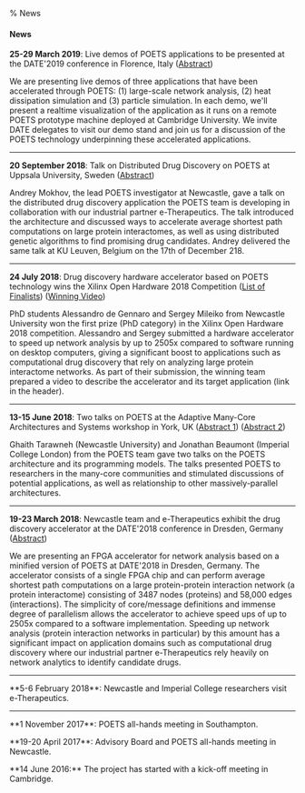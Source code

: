% News

#### News

**25-29 March 2019**: Live demos of POETS applications to be presented at the
DATE'2019 conference in Florence, Italy
([Abstract](/download/poets-date-2019-demo-abstract.pdf))

We are presenting live demos of three applications that have been accelerated
through POETS: (1) large-scale network analysis, (2) heat dissipation
simulation and (3) particle simulation. In each demo, we'll present a realtime
visualization of the application as it runs on a remote POETS prototype
machine deployed at Cambridge University. We invite DATE delegates to visit
our demo stand and join us for a discussion of the POETS technology
underpinning these accelerated applications.

---

**20 September 2018**: Talk on Distributed Drug Discovery on POETS at Uppsala
University, Sweden
([Abstract](http://www.it.uu.se/research/computer_systems/seminars/180920))

Andrey Mokhov, the lead POETS investigator at Newcastle, gave a talk on the
distributed drug discovery application the POETS team is developing in
collaboration with our industrial partner e-Therapeutics. The talk introduced
the architecture and discussed ways to accelerate average shortest path
computations on large protein interactomes, as well as using distributed
genetic algorithms to find promising drug candidates. Andrey delivered the
same talk at KU Leuven, Belgium on the 17th of December 218.

---

**24 July 2018**: Drug discovery hardware accelerator based on POETS
technology wins the Xilinx Open Hardware 2018 Competition
([List of Finalists](http://www.openhw.eu/2018-finalists.html))
([Winning Video](https://www.youtube.com/watch?v=Z2w0hiHY3Us))

PhD students Alessandro de Gennaro and Sergey Mileiko from Newcastle
University won the first prize (PhD category) in the Xilinx Open Hardware 2018
competition. Alessandro and Sergey submitted a hardware accelerator to speed
up network analysis by up to 2505x compared to software running on desktop
computers, giving a significant boost to applications such as computational
drug discovery that rely on analyzing large protein interactome networks. As
part of their submission, the winning team prepared a video to describe the
accelerator and its target application (link in the header).

---

**13-15 June 2018**: Two talks on POETS at the Adaptive Many-Core Architectures and
Systems workshop in York, UK
([Abstract 1](/download/poets-many-core-workshop-2018-abstract-a.pdf))
([Abstract 2](/download/poets-many-core-workshop-2018-abstract-b.pdf))

Ghaith Tarawneh (Newcastle University) and Jonathan Beaumont (Imperial College
London) from the POETS team gave two talks on the POETS architecture and its
programming models. The talks presented POETS to researchers in the many-core
communities and stimulated discussions of potential applications, as well as
relationship to other massively-parallel architectures.

---

**19-23 March 2018**: Newcastle team and e-Therapeutics exhibit the drug
discovery accelerator at the DATE'2018 conference in Dresden, Germany
([Abstract](/download/poets-date-2018-demo-abstract.pdf))

We are presenting an FPGA accelerator for network analysis based on a minified
version of POETS at DATE'2018 in Dresden, Germany. The accelerator consists of
a single FPGA chip and can perform average shortest path computations on a
large protein-protein interaction network (a protein interactome) consisting
of 3487 nodes (proteins) and 58,000 edges (interactions). The simplicity of
core/message definitions and immense degree of parallelism allows the
accelerator to achieve speed ups of up to 2505x compared to a software
implementation. Speeding up network analysis (protein interaction networks in
particular) by this amount has a significant impact on application domains
such as computational drug discovery where our industrial partner
e-Therapeutics rely heavily on network analytics to identify candidate drugs.



---

<p>**5-6 February 2018**: Newcastle and Imperial College researchers visit
e-Therapeutics.</p>

---

<p>**1 November 2017**: POETS all-hands meeting in Southampton.</p>

<p>**19-20 April 2017**: Advisory Board and POETS all-hands meeting in Newcastle.</p>

<p>**14 June 2016:** The project has started with a kick-off meeting in Cambridge.</p>
